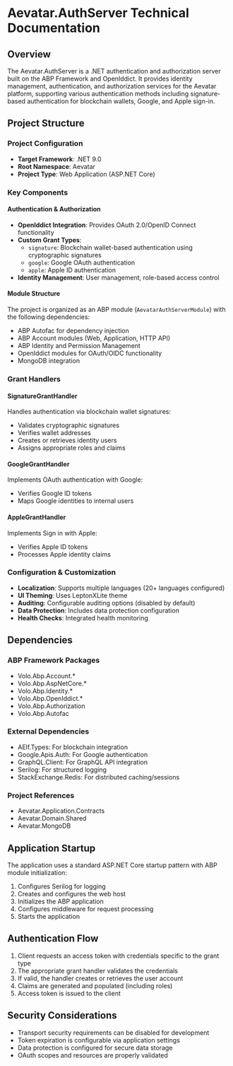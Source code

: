 # Aevatar.AuthServer Technical Documentation

## Overview
The Aevatar.AuthServer is a .NET authentication and authorization server built on the ABP Framework and OpenIddict. It provides identity management, authentication, and authorization services for the Aevatar platform, supporting various authentication methods including signature-based authentication for blockchain wallets, Google, and Apple sign-in.

## Project Structure

### Project Configuration
- **Target Framework**: .NET 9.0
- **Root Namespace**: Aevatar
- **Project Type**: Web Application (ASP.NET Core)

### Key Components

#### Authentication & Authorization
- **OpenIddict Integration**: Provides OAuth 2.0/OpenID Connect functionality
- **Custom Grant Types**:
  - `signature`: Blockchain wallet-based authentication using cryptographic signatures
  - `google`: Google OAuth authentication
  - `apple`: Apple ID authentication
- **Identity Management**: User management, role-based access control

#### Module Structure
The project is organized as an ABP module (`AevatarAuthServerModule`) with the following dependencies:
- ABP Autofac for dependency injection
- ABP Account modules (Web, Application, HTTP API)
- ABP Identity and Permission Management
- OpenIddict modules for OAuth/OIDC functionality
- MongoDB integration

### Grant Handlers

#### SignatureGrantHandler
Handles authentication via blockchain wallet signatures:
- Validates cryptographic signatures
- Verifies wallet addresses
- Creates or retrieves identity users
- Assigns appropriate roles and claims

#### GoogleGrantHandler
Implements OAuth authentication with Google:
- Verifies Google ID tokens
- Maps Google identities to internal users

#### AppleGrantHandler
Implements Sign in with Apple:
- Verifies Apple ID tokens
- Processes Apple identity claims

### Configuration & Customization
- **Localization**: Supports multiple languages (20+ languages configured)
- **UI Theming**: Uses LeptonXLite theme
- **Auditing**: Configurable auditing options (disabled by default)
- **Data Protection**: Includes data protection configuration
- **Health Checks**: Integrated health monitoring

## Dependencies

### ABP Framework Packages
- Volo.Abp.Account.*
- Volo.Abp.AspNetCore.*
- Volo.Abp.Identity.*
- Volo.Abp.OpenIddict.*
- Volo.Abp.Authorization
- Volo.Abp.Autofac

### External Dependencies
- AElf.Types: For blockchain integration
- Google.Apis.Auth: For Google authentication
- GraphQL.Client: For GraphQL API integration
- Serilog: For structured logging
- StackExchange.Redis: For distributed caching/sessions

### Project References
- Aevatar.Application.Contracts
- Aevatar.Domain.Shared
- Aevatar.MongoDB

## Application Startup

The application uses a standard ASP.NET Core startup pattern with ABP module initialization:
1. Configures Serilog for logging
2. Creates and configures the web host
3. Initializes the ABP application
4. Configures middleware for request processing
5. Starts the application

## Authentication Flow

1. Client requests an access token with credentials specific to the grant type
2. The appropriate grant handler validates the credentials
3. If valid, the handler creates or retrieves the user account
4. Claims are generated and populated (including roles)
5. Access token is issued to the client

## Security Considerations

- Transport security requirements can be disabled for development
- Token expiration is configurable via application settings
- Data protection is configured for secure data storage
- OAuth scopes and resources are properly validated 